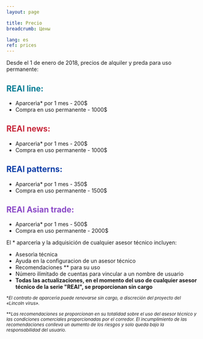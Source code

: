 ```yaml
---
layout: page

title: Precio
breadcrumb: Цены

lang: es
ref: prices
---
```


Desde el 1 de enero de 2018, precios de alquiler y preda para uso permanente:

## <span style="color:#007c95">REAl line:</span>

- Aparcerìa* por 1 mes - 200$  
- Compra en uso permanente - 1000$

## <span style="color:#c7283b">REAl news:</span>

- Aparcerìa* por 1 mes - 200$ 
- Compra en uso permanente - 1000$

## <span style="color:#0a3ea8">REAl patterns:</span>

- Aparcerìa* por 1 mes - 350$ 
- Compra en uso permanente - 1500$

## <span style="color:#8b4ac7">REAl Asian trade:</span>

- Aparcerìa* por 1 mes - 500$ 
- Compra en uso permanente - 2000$

El * aparcerìa y la adquisición de cualquier asesor técnico incluyen:

- Asesorìa técnica
- Ayuda en la configuracion de un asesor técnico
- Recomendaciones ** para su uso
- Número ilimitado de cuentas para vincular a un nombre de usuario
- **Todas las actualizaciones, en el momento del uso de cualquier asesor técnico de la serie "REAl", se proporcionan sin cargo**


<small>\*_El contrato de aparcerìa puede renovarse sin cargo, a discreción del proyecto del «Lincoln virus»._</small>

<small>\*\*_Las recomendaciones se proporcionan en su totalidad sobre el uso del asesor técnico y las condiciones comerciales proporcionadas por el corredor. El incumplimiento de las recomendaciones conlleva un aumento de los riesgos y solo queda bajo la responsabilidad del usuario._</small>
